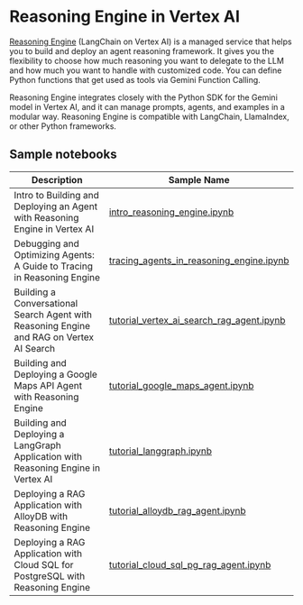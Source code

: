 # Reasoning Engine in Vertex AI

[Reasoning Engine](https://cloud.google.com/vertex-ai/generative-ai/docs/reasoning-engine/overview)
(LangChain on Vertex AI) is a managed service that helps you to build and deploy
an agent reasoning framework. It gives you the flexibility to choose how much
reasoning you want to delegate to the LLM and how much you want to handle with
customized code. You can define Python functions that get used as tools via
Gemini Function Calling.

Reasoning Engine integrates closely with the Python SDK for the Gemini model in
Vertex AI, and it can manage prompts, agents, and examples in a modular way.
Reasoning Engine is compatible with LangChain, LlamaIndex, or other Python
frameworks.

## Sample notebooks

| Description                                                                              | Sample Name                                                                            |
| ---------------------------------------------------------------------------------------- | -------------------------------------------------------------------------------------- |
| Intro to Building and Deploying an Agent with Reasoning Engine in Vertex AI              | [intro_reasoning_engine.ipynb](intro_reasoning_engine.ipynb)                           |
| Debugging and Optimizing Agents: A Guide to Tracing in Reasoning Engine                  | [tracing_agents_in_reasoning_engine.ipynb](tracing_agents_in_reasoning_engine.ipynb)   |
| Building a Conversational Search Agent with Reasoning Engine and RAG on Vertex AI Search | [tutorial_vertex_ai_search_rag_agent.ipynb](tutorial_vertex_ai_search_rag_agent.ipynb) |
| Building and Deploying a Google Maps API Agent with Reasoning Engine                     | [tutorial_google_maps_agent.ipynb](tutorial_google_maps_agent.ipynb)                   |
| Building and Deploying a LangGraph Application with Reasoning Engine in Vertex AI        | [tutorial_langgraph.ipynb](tutorial_langgraph.ipynb)                                   |
| Deploying a RAG Application with AlloyDB with Reasoning Engine                           | [tutorial_alloydb_rag_agent.ipynb](tutorial_alloydb_rag_agent.ipynb)                   |
| Deploying a RAG Application with Cloud SQL for PostgreSQL with Reasoning Engine          | [tutorial_cloud_sql_pg_rag_agent.ipynb](tutorial_cloud_sql_pg_rag_agent.ipynb)         |
